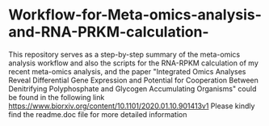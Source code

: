 # Workflow-for-Meta-omics-analysis-and-RNA-PRKM-calculation-
This repository serves as a step-by-step summary of the meta-omics analysis workflow and also the scripts for the RNA-RPKM calculation of my recent meta-omics analysis, and the paper "Integrated Omics Analyses Reveal Differential Gene Expression and Potential for Cooperation Between Denitrifying Polyphosphate and Glycogen Accumulating Organisms" could be found in the following link https://www.biorxiv.org/content/10.1101/2020.01.10.901413v1
Please kindly find the readme.doc file for more detailed information
